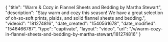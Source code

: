 {
    "title": "Warm & Cozy in Flannel Sheets and Bedding by Martha Stewart",
    "description": "Stay warm and cozy this season!  We have a great selection of oh-so-soft prints, plaids, and solid flannel sheets and bedding.",
    "videoid": "181274816",
    "date_created": "1540561678",
    "date_modified": "1546466787",
    "type": "captivate",
    "layout": "video",
    "url": "\/v\/warm-cozy-in-flannel-sheets-and-bedding-by-martha-stewart\/181274816"
}